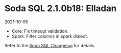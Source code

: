 # Soda SQL 2.1.0b18: Elladan
2021-10-05


- Core: Fix timeout validation.
- Spark: Filter columns in spark dialect.

Refer to the <a href="https://github.com/sodadata/soda-sql/blob/main/CHANGELOG.md" target="_blank">Soda SQL Changelog</a> for details.
